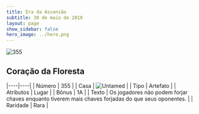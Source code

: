 ```yaml
---
title: Era da Ascensão
subtitle: 30 de maio de 2019
layout: page
show_sidebar: false
hero_image: ../hero.png
---
```


![355](https://cdn.keyforgegame.com/media/card_front/pt/435_355_F53F9G8GX28P_pt.png)

## Coração da Floresta

|----|----|
| Número | 355 |
| Casa | ![Untamed](https://archonarcana.com/images/thumb/b/bd/Untamed.png/22px-Untamed.png "Indomados") |
| Tipo | Artefato |
| Atributos | Lugar |
| Bônus | 1A |
| Texto | Os jogadores não podem forjar chaves enquanto tiverem mais chaves forjadas do que seus oponentes. |
| Raridade | Rara |
